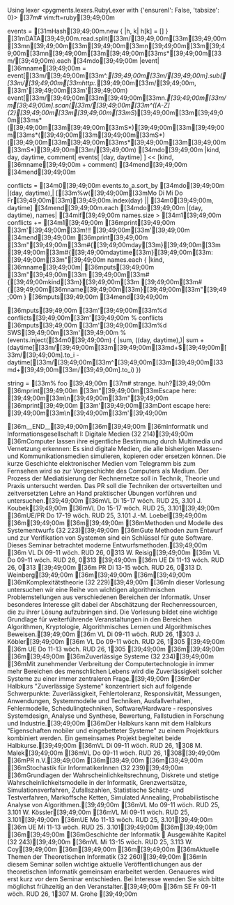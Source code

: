 Using lexer <pygments.lexers.RubyLexer with {'ensurenl': False, 'tabsize': 0}>
[37m# vim:ft=ruby[39;49;00m

events = [31mHash[39;49;00m.new { |h, k| h[k] = [] }
[31mDATA[39;49;00m.read.split([33m/[39;49;00m[33m\[39;49;00m[33mn[39;49;00m[33m\[39;49;00m[33mn[39;49;00m[33m\[39;49;00m[33mn[39;49;00m[33m\[39;49;00m[33ms*[39;49;00m[33m/[39;49;00m).each [34mdo[39;49;00m |event|
	[36mname[39;49;00m = event[[33m/[39;49;00m[33m^.*[39;49;00m[33m/[39;49;00m].sub([33m/[39;49;00m[33mhttp:.*[39;49;00m[33m/[39;49;00m, [33m'[39;49;00m[33m'[39;49;00m)
	event[[33m/[39;49;00m[33m\[39;49;00m[33mn.*[39;49;00m[33m/m[39;49;00m].scan([33m/[39;49;00m[33m^([A-Z]{2}[39;49;00m[33m\[39;49;00m[33mS*)[39;49;00m[33m\[39;49;00m[33ms*([39;49;00m[33m\[39;49;00m[33mS*)[39;49;00m[33m\[39;49;00m[33ms*([39;49;00m[33m\[39;49;00m[33mS*)([39;49;00m[33m\[39;49;00m[33ms*[39;49;00m[33m\[39;49;00m[33mS*)[39;49;00m[33m/[39;49;00m) [34mdo[39;49;00m |kind, day, daytime, comment|
		events[ [day, daytime] ] << [kind, [36mname[39;49;00m + comment]
	[34mend[39;49;00m
[34mend[39;49;00m

conflicts = [34m0[39;49;00m
events.to_a.sort_by [34mdo[39;49;00m |(day, daytime),|
	[[33m%w([39;49;00m[33mMo Di Mi Do Fr[39;49;00m[33m)[39;49;00m.index(day) || [34m0[39;49;00m, daytime]
[34mend[39;49;00m.each [34mdo[39;49;00m |(day, daytime), names|
	[34mif[39;49;00m names.size > [34m1[39;49;00m
		conflicts += [34m1[39;49;00m
		[36mprint[39;49;00m [33m'[39;49;00m[33m!!! [39;49;00m[33m'[39;49;00m
	[34mend[39;49;00m
	[36mprint[39;49;00m [33m"[39;49;00m[33m#{[39;49;00mday[33m}[39;49;00m[33m [39;49;00m[33m#{[39;49;00mdaytime[33m}[39;49;00m[33m: [39;49;00m[33m"[39;49;00m
	names.each { |kind, [36mname[39;49;00m| [36mputs[39;49;00m [33m"[39;49;00m[33m  [39;49;00m[33m#{[39;49;00mkind[33m}[39;49;00m[33m  [39;49;00m[33m#{[39;49;00m[36mname[39;49;00m[33m}[39;49;00m[33m"[39;49;00m }
	[36mputs[39;49;00m
[34mend[39;49;00m

[36mputs[39;49;00m [33m'[39;49;00m[33m%d conflicts[39;49;00m[33m'[39;49;00m % conflicts
[36mputs[39;49;00m [33m'[39;49;00m[33m%d SWS[39;49;00m[33m'[39;49;00m % (events.inject([34m0[39;49;00m) { |sum, ((day, daytime),)| sum + (daytime[[33m/[39;49;00m[33m\[39;49;00m[33md+$[39;49;00m[33m/[39;49;00m].to_i - daytime[[33m/[39;49;00m[33m^[39;49;00m[33m\[39;49;00m[33md+[39;49;00m[33m/[39;49;00m].to_i) })

string = [33m% foo [39;49;00m    [37m# strange. huh?[39;49;00m
[36mprint[39;49;00m [33m"[39;49;00m[33mEscape here: [39;49;00m[33m\n[39;49;00m[33m"[39;49;00m
[36mprint[39;49;00m [33m'[39;49;00m[33mDont escape here: [39;49;00m[33m\n[39;49;00m[33m'[39;49;00m

[36m__END__[39;49;00m[36m[39;49;00m
[36mInformatik und Informationsgesellschaft I: Digitale Medien (32 214)[39;49;00m
[36mComputer lassen ihre eigentliche Bestimmung durch Multimedia und Vernetzung erkennen: Es sind digitale Medien, die alle bisherigen Massen- und Kommunikationsmedien simulieren, kopieren oder ersetzen können. Die kurze Geschichte elektronischer Medien vom Telegramm bis zum Fernsehen wird so zur Vorgeschichte des Computers als Medium. Der Prozess der Mediatisierung der Rechnernetze soll in Technik, Theorie und Praxis untersucht werden. Das PR soll die Techniken der ortsverteilten und zeitversetzten Lehre an Hand praktischer Übungen vorführen und untersuchen.[39;49;00m
[36mVL 	Di	15-17	wöch.	RUD 25, 3.101	J. Koubek[39;49;00m
[36mVL	Do	15-17	wöch.	RUD 25, 3.101[39;49;00m
[36mUE/PR	Do	17-19	wöch.	RUD 25, 3.101	J.-M. Loebel[39;49;00m
[36m[39;49;00m
[36m[39;49;00m
[36mMethoden und Modelle des Systementwurfs (32 223)[39;49;00m
[36mGute Methoden zum Entwurf und zur Verifikation von Systemen sind ein Schlüssel für gute Software. Dieses Seminar betrachtet moderne Entwurfsmethoden.[39;49;00m
[36m VL	Di	09-11	wöch.	RUD 26, 0313	W. Reisig[39;49;00m
[36m VL	Do	09-11	wöch.	RUD 26, 0313	[39;49;00m
[36m UE	Di	11-13	wöch.	RUD 26, 0313	[39;49;00m
[36m PR	Di	13-15	wöch.	RUD 26, 0313	D. Weinberg[39;49;00m
[36m[39;49;00m
[36m[39;49;00m
[36mKomplexitätstheorie (32 229)[39;49;00m
[36mIn dieser Vorlesung untersuchen wir eine Reihe von wichtigen algorithmischen Problemstellungen aus verschiedenen Bereichen der Informatik. Unser besonderes Interesse gilt dabei der Abschätzung der Rechenressourcen, die zu ihrer Lösung aufzubringen sind.  Die Vorlesung bildet eine wichtige Grundlage für weiterführende Veranstaltungen in den Bereichen Algorithmen, Kryptologie, Algorithmisches Lernen und Algorithmisches Beweisen.[39;49;00m
[36m VL 	Di	09-11	wöch.	RUD 26, 1303	J. Köbler[39;49;00m
[36m VL	Do	09-11	wöch.	RUD 26, 1305	[39;49;00m
[36m UE	Do	11-13	wöch.	RUD 26, 1305	[39;49;00m
[36m[39;49;00m
[36m[39;49;00m
[36mZuverlässige Systeme (32 234)[39;49;00m
[36mMit zunehmender Verbreitung der Computertechnologie in immer mehr Bereichen des menschlichen Lebens wird die Zuverlässigkeit solcher Systeme zu einer immer zentraleren Frage.[39;49;00m
[36mDer Halbkurs "Zuverlässige Systeme" konzentriert sich auf folgende Schwerpunkte: Zuverlässigkeit, Fehlertoleranz, Responsivität, Messungen, Anwendungen, Systemmodelle und Techniken, Ausfallverhalten, Fehlermodelle, Schedulingtechniken, Software/Hardware - responsives Systemdesign, Analyse und Synthese, Bewertung, Fallstudien in Forschung und Industrie.[39;49;00m
[36mDer Halbkurs kann mit dem Halbkurs "Eigenschaften mobiler und eingebetteter Systeme" zu einem Projektkurs kombiniert werden. Ein gemeinsames Projekt begleitet beide Halbkurse.[39;49;00m
[36mVL 	Di	09-11	wöch.	RUD 26, 1308	M. Malek[39;49;00m
[36mVL	Do	09-11	wöch.	RUD 26, 1308[39;49;00m
[36mPR	n.V.[39;49;00m
[36m[39;49;00m
[36m[39;49;00m
[36mStochastik für InformatikerInnen (32 239)[39;49;00m
[36mGrundlagen der Wahrscheinlichkeitsrechnung, Diskrete und stetige Wahrscheinlichkeitsmodelle in der Informatik, Grenzwertsätze, Simulationsverfahren, Zufallszahlen, Statistische Schätz- und Testverfahren, Markoffsche Ketten, Simulated Annealing, Probabilistische Analyse von Algorithmen.[39;49;00m
[36mVL	Mo	09-11	wöch.	RUD 25, 3.101	W. Kössler[39;49;00m
[36mVL	Mi	09-11	wöch.	RUD 25, 3.101[39;49;00m
[36mUE	Mo	11-13	wöch.	RUD 25, 3.101[39;49;00m
[36m UE	Mi	11-13	wöch.	RUD 25. 3.101[39;49;00m
[36m[39;49;00m
[36m[39;49;00m
[36mGeschichte der Informatik  Ausgewählte Kapitel (32 243)[39;49;00m
[36mVL	Mi	13-15	wöch.	RUD 25, 3.113	W. Coy[39;49;00m
[36m[39;49;00m
[36m[39;49;00m
[36mAktuelle Themen der Theoretischen Informatik (32 260)[39;49;00m
[36mIn diesem Seminar sollen wichtige aktuelle Veröffentlichungen aus der theoretischen Informatik gemeinsam erarbeitet werden. Genaueres wird erst kurz vor dem Seminar entschieden. Bei Interesse wenden Sie sich bitte möglichst frühzeitig an den Veranstalter.[39;49;00m
[36m SE	Fr	09-11	wöch.	RUD 26, 1307	M. Grohe [39;49;00m
